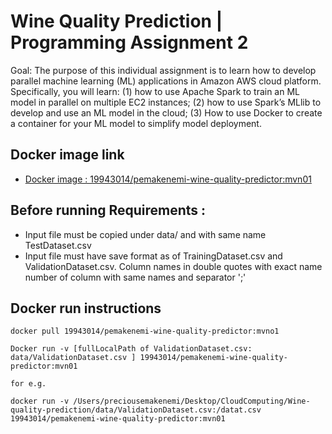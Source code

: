 # Wine Quality Prediction | Programming Assignment 2

Goal: The purpose of this individual assignment is to learn how to develop parallel machine learning (ML) applications in Amazon AWS cloud platform. Specifically, you will learn: (1) how to use Apache Spark to train an ML model in parallel on multiple EC2 instances; (2) how to use Spark’s MLlib to develop and use an ML model in the cloud; (3) How to use Docker to create a container for your ML model to simplify model deployment.


## Docker image link
* [Docker image : 19943014/pemakenemi-wine-quality-predictor:mvn01](hhttps://hub.docker.com/repository/docker/19943014/pemakenemi-wine-quality-predictor)


## Before running Requirements :
* Input file must be copied under data/ and with same name TestDataset.csv
* Input file must have save format as of TrainingDataset.csv and ValidationDataset.csv. Column names in double quotes with exact name number of column with same names and separator ';'



## Docker run instructions
````
docker pull 19943014/pemakenemi-wine-quality-predictor:mvno1

Docker run -v [fullLocalPath of ValidationDataset.csv: data/ValidationDataset.csv ] 19943014/pemakenemi-wine-quality-predictor:mvn01

for e.g.

docker run -v /Users/preciousemakenemi/Desktop/CloudComputing/Wine-quality-prediction/data/ValidationDataset.csv:/datat.csv 19943014/pemakenemi-wine-quality-predictor:mvn01 


